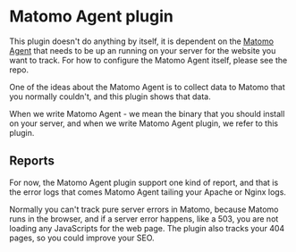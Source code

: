 # Matomo Agent plugin

This plugin doesn't do anything by itself, it is dependent on the [Matomo Agent](https://github.com/Digitalist-Open-Cloud/Matomo-Agent) that needs to be up an running on your server for the website you want to track. For how to configure the Matomo Agent itself, please see the repo.

One of the ideas about the Matomo Agent is to collect data to Matomo that you normally couldn't, and this plugin shows that data.

When we write Matomo Agent - we mean the binary that you should install on your server, and when we write Matomo Agent plugin, we refer to this plugin.

## Reports

For now, the Matomo Agent plugin support one kind of report, and that is the error logs that comes Matomo Agent tailing your Apache or Nginx logs.

Normally you can't track pure server errors in Matomo, because Matomo runs in the browser, and if a server error happens, like a 503, you are not loading any JavaScripts for the web page. The plugin also tracks your 404 pages, so you could improve your SEO.
